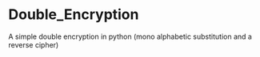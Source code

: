 # Double_Encryption
A simple double encryption in python (mono alphabetic substitution and a reverse cipher)
